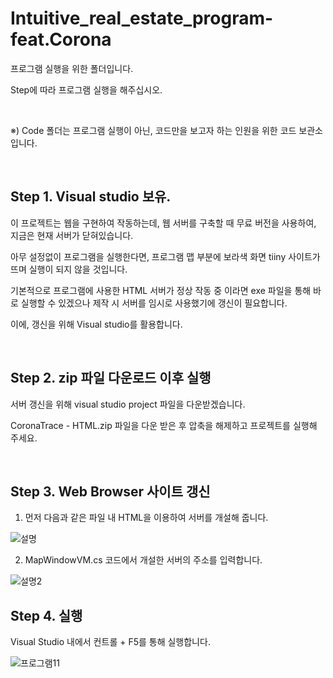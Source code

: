 # Intuitive_real_estate_program-feat.Corona

프로그램 실행을 위한 폴더입니다. 

Step에 따라 프로그램 실행을 해주십시오.

<br>

※) Code 폴더는 프로그램 실행이 아닌, 코드만을 보고자 하는 인원을 위한 코드 보관소입니다.

<br>

## Step 1. Visual studio 보유.

이 프로젝트는 웹을 구현하여 작동하는데, 웹 서버를 구축할 때 무료 버전을 사용하여, 지금은 현재 서버가 닫혀있습니다.

아무 설정없이 프로그램을 실행한다면, 프로그램 맵 부분에 보라색 화면 tiiny 사이트가 뜨며 실행이 되지 않을 것입니다.

기본적으로 프로그램에 사용한 HTML 서버가 정상 작동 중 이라면 exe 파일을 통해 바로 실행할 수 있겠으나 제작 시 서버를 임시로 사용했기에 갱신이 필요합니다.

이에, 갱신을 위해 Visual studio를 활용합니다.

<br>

## Step 2. zip 파일 다운로드 이후 실행

서버 갱신을 위해 visual studio project 파일을 다운받겠습니다.

CoronaTrace - HTML.zip 파일을 다운 받은 후 압축을 해제하고 프로젝트를 실행해 주세요.

<br>


## Step 3. Web Browser 사이트 갱신

1. 먼저 다음과 같은 파일 내 HTML을 이용하여 서버를 개설해 줍니다.

![설명](https://user-images.githubusercontent.com/101550112/161687589-cf300305-f89c-4368-ad37-3b2bccde2f39.png)

2. MapWindowVM.cs 코드에서 개설한 서버의 주소를 입력합니다.

![설명2](https://user-images.githubusercontent.com/101550112/161687817-2450328f-8888-4935-bb03-b9e1fdd15634.png)

## Step 4. 실행

Visual Studio 내에서 컨트롤 + F5를 통해 실행합니다.

![프로그램11](https://user-images.githubusercontent.com/101550112/161691644-2a3f8a1d-b746-4964-9dde-3909414e56f6.png)
